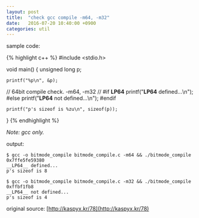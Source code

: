 ```yaml
---
layout: post
title:  "check gcc compile -m64, -m32"
date:   2016-07-20 10:40:00 +0900
categories: util
---
```


sample code:

{% highlight c++ %}
#include <stdio.h>

void main()
{
    unsigned long p;

    printf("%p\n", &p);

// 64bit compile check. -m64, -m32
//
#if __LP64__
    printf("__LP64__ defined...\n");
#else
    printf("__LP64__ not defined...\n");
#endif

    printf("p's sizeof is %zu\n", sizeof(p));
}
{% endhighlight %}

*Note: gcc only.*

output:

```
$ gcc -o bitmode_compile bitmode_compile.c -m64 && ./bitmode_compile
0x7ffe5fe59380
__LP64__ defined...
p's sizeof is 8

$ gcc -o bitmode_compile bitmode_compile.c -m32 && ./bitmode_compile
0xffbf1fb8
__LP64__ not defined...
p's sizeof is 4
```

original source: [http://kaspyx.kr/78](http://kaspyx.kr/78)
